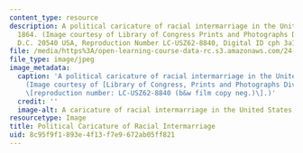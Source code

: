 ```yaml
---
content_type: resource
description: A political caricature of racial intermarriage in the United States,
  1864. (Image courtesy of Library of Congress Prints and Photographs Division Washington,
  D.C. 20540 USA, Reproduction Number LC-USZ62-8840, Digital ID cph 3a11386.)
file: /media/https%3A/open-learning-course-data-rc.s3.amazonaws.com/24-892-classification-natural-kinds-and-conceptual-change-race-as-a-case-study-spring-2004/8c95f9f1893e4f13f7e9672ab05ff821_24-892s04.jpg
file_type: image/jpeg
image_metadata:
  caption: 'A political caricature of racial intermarriage in the United States, 1864.
    (Image courtesy of [Library of Congress, Prints and Photographs Division](http://www.loc.gov/rr/print/)
    \[reproduction number: LC-USZ62-8840 (b&w film copy neg.)\].)'
  credit: ''
  image-alt: A caricature of racial intermarriage in the United States, 1864.
resourcetype: Image
title: Political Caricature of Racial Intermarriage
uid: 8c95f9f1-893e-4f13-f7e9-672ab05ff821
---
```

